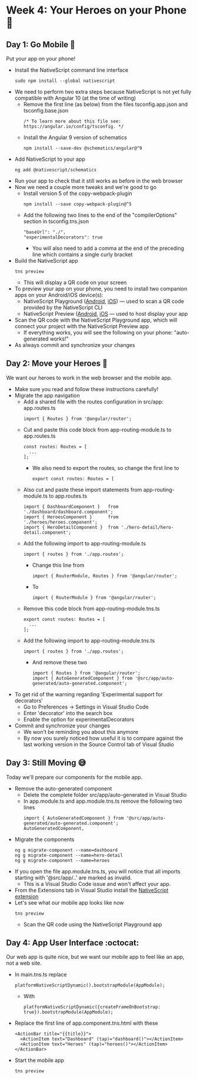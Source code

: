 # Week 4: Your Heroes on your Phone :iphone:

## Day 1: Go Mobile :busstop:
Put your app on your phone!
 - Install the NativeScript command line interface
   ```
   sudo npm install --global nativescript
   ```
 - We need to perform two extra steps because NativeScript is not yet fully compatible with Angular 10 (at the time of writing)
   - Remove the first line (as below) from the files tsconfig.app.json and tsconfig.base.json
     ```
     /* To learn more about this file see: https://angular.io/config/tsconfig. */
     ```
   - Install the Angular 9 version of schematics
     ```
     npm install --save-dev @schematics/angular@^9
     ```
 - Add NativeScript to your app
   ```
   ng add @nativescript/schematics
   ```
 - Run your app to check that it still works as before in the web browser
 - Now we need a couple more tweaks and we're good to go 
   - Install version 5 of the copy-webpack-plugin 
     ```
     npm install --save copy-webpack-plugin@^5
     ```
   - Add the following two lines to the end of the "compilerOptions" section in tsconfig.tns.json
     ```
     "baseUrl": "./",
     "experimentalDecorators": true
     ```
     - You will also need to add a comma at the end of the preceding line which contains a single curly bracket
 - Build the NativeScript app
   ```
   tns preview
   ```
   - This will display a QR code on your screen
 - To preview your app on your phone, you need to install two companion apps on your Android/iOS device(s):
   - NativeScript Playground ([Android](https://play.google.com/store/apps/details?id=org.nativescript.play), [iOS](https://apps.apple.com/us/app/nativescript-playground/id1263543946)) — used to scan a QR code provided by the NativeScript CLI
   - NativeScript Preview ([Android](https://play.google.com/store/apps/details?id=org.nativescript.preview), [iOS](https://apps.apple.com/us/app/nativescript-preview/id1264484702) — used to host display your app
 - Scan the QR code with the NativeScript Playground app, which will connect your project with the NativeScript Preview app
   - If everything works, you will see the following on your phone: "auto-generated works!"
 - As always commit and synchronize your changes

## Day 2: Move your Heroes :dash:  
We want our heroes to work in the web browser and the mobile app.
 - Make sure you read and follow these instructions carefully!
 - Migrate the app navigation
   - Add a shared file with the routes configuration in src/app: app.routes.ts
     ```
     import { Routes } from '@angular/router';
     ```
   - Cut and paste this code block from app-routing-module.ts to app.routes.ts
     ```
     const routes: Routes = [
       ...
     ];
     ```
     - We also need to export the routes, so change the first line to
       ```
       export const routes: Routes = [
       ```
   - Also cut and paste these import statements from app-routing-module.ts to app.routes.ts
     ```
     import { DashboardComponent }   from './dashboard/dashboard.component';
     import { HeroesComponent }      from './heroes/heroes.component';
     import { HeroDetailComponent }  from './hero-detail/hero-detail.component';
     ```
   - Add the following import to app-routing-module.ts
     ```
     import { routes } from './app.routes';
     ```
     - Change this line from
       ```
       import { RouterModule, Routes } from '@angular/router';
       ```
     - To
       ```
       import { RouterModule } from '@angular/router';
       ```
   - Remove this code block from app-routing-module.tns.ts
     ```
     export const routes: Routes = [
       ...
     ];
     ```
   - Add the following import to app-routing-module.tns.ts
     ```
     import { routes } from './app.routes';
     ```
     - And remove these two
       ```
       import { Routes } from '@angular/router';
       import { AutoGeneratedComponent } from '@src/app/auto-generated/auto-generated.component';
       ```
 - To get rid of the warning regarding 'Experimental support for decorators'
   - Go to Preferences -> Settings in Visual Studio Code
   - Enter 'decorator' into the search box
   - Enable the option for experimentalDecorators 
 - Commit and synchronize your changes
   - We won't be reminding you about this anymore
   - By now you surely noticed how useful it is to compare against the last working version in the Source Control tab of Visual Studio
   
## Day 3: Still Moving :sweat_smile:
Today we'll prepare our components for the mobile app.
 - Remove the auto-generated component
   - Delete the complete folder src/app/auto-generated in Visual Studio
   - In app.module.ts and app.module.tns.ts remove the following two lines
     ```
     import { AutoGeneratedComponent } from '@src/app/auto-generated/auto-generated.component';
     AutoGeneratedComponent,
     ```
 - Migrate the components
   ```
   ng g migrate-component --name=dashboard
   ng g migrate-component --name=hero-detail
   ng g migrate-component --name=heroes
   ```
 - If you open the file app.module.tns.ts, you will notice that all imports starting with '@src/app/..' are marked as invalid.
   - This is a Visual Studio Code issue and won't affect your app.
 - From the Extensions tab in Visual Studio install the [NativeScript extension](https://marketplace.visualstudio.com/items?itemName=NativeScript.nativescript)
 - Let's see what our mobile app looks like now
   ```
   tns preview
   ```
   - Scan the QR code using the NativeScript Playground app

## Day 4: App User Interface :octocat:
Our web app is quite nice, but we want our mobile app to feel like an app, not a web site.
 - In main.tns.ts replace
   ```
   platformNativeScriptDynamic().bootstrapModule(AppModule);
   ```
   - With
     ```
     platformNativeScriptDynamic({createFrameOnBootstrap: true}).bootstrapModule(AppModule);
     ```
 - Replace the first line of app.component.tns.html with these
   ```
   <ActionBar title="{{title}}">
     <ActionItem text="Dashboard" (tap)="dashboard()"></ActionItem>
     <ActionItem text="Heroes" (tap)="heroes()"></ActionItem>
   </ActionBar>
   ```
 - Start the mobile app
   ```
   tns preview
   ```
   
